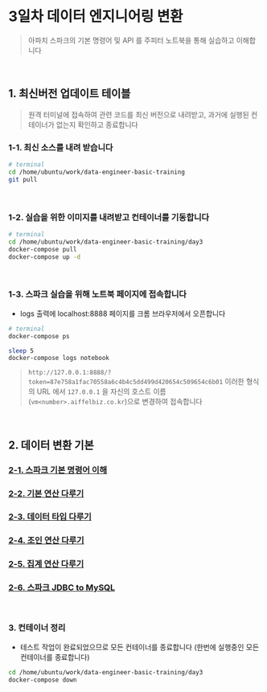 # 3일차 데이터 엔지니어링 변환

> 아파치 스파크의 기본 명령어 및 API 를 주피터 노트북을 통해 실습하고 이해합니다


<br>


## 1. 최신버전 업데이트 테이블

> 원격 터미널에 접속하여 관련 코드를 최신 버전으로 내려받고, 과거에 실행된 컨테이너가 없는지 확인하고 종료합니다

### 1-1. 최신 소스를 내려 받습니다
```bash
# terminal
cd /home/ubuntu/work/data-engineer-basic-training
git pull
```
<br>

### 1-2. 실습을 위한 이미지를 내려받고 컨테이너를 기동합니다
```bash
# terminal
cd /home/ubuntu/work/data-engineer-basic-training/day3
docker-compose pull
docker-compose up -d
```
<br>

### 1-3. 스파크 실습을 위해 노트북 페이지에 접속합니다
* logs 출력에 localhost:8888 페이지를 크롬 브라우저에서 오픈합니다
```bash
# terminal
docker-compose ps

sleep 5
docker-compose logs notebook
```
> `http://127.0.0.1:8888/?token=87e758a1fac70558a6c4b4c5dd499d420654c509654c6b01` 이러한 형식의 URL 에서 `127.0.0.1` 을 자신의 호스트 이름(`vm<number>.aiffelbiz.co.kr`)으로 변경하여 접속합니다
<br>


## 2. 데이터 변환 기본

### [2-1. 스파크 기본 명령어 이해](http://htmlpreview.github.io/?https://github.com/psyoblade/data-engineer-basic-training/blob/master/day3/notebooks/html/lgde-pyspark-tutorial-1.html)
### [2-2. 기본 연산 다루기](http://htmlpreview.github.io/?https://github.com/psyoblade/data-engineer-basic-training/blob/master/day3/notebooks/html/lgde-pyspark-tutorial-2.html)
### [2-3. 데이터 타입 다루기](http://htmlpreview.github.io/?https://github.com/psyoblade/data-engineer-basic-training/blob/master/day3/notebooks/html/lgde-pyspark-tutorial-3.html)
### [2-4. 조인 연산 다루기](http://htmlpreview.github.io/?https://github.com/psyoblade/data-engineer-basic-training/blob/master/day3/notebooks/html/lgde-pyspark-tutorial-4.html)
### [2-5. 집계 연산 다루기](http://htmlpreview.github.io/?https://github.com/psyoblade/data-engineer-basic-training/blob/master/day3/notebooks/html/lgde-pyspark-tutorial-5.html)
### [2-6. 스파크 JDBC to MySQL](http://htmlpreview.github.io/?https://github.com/psyoblade/data-engineer-basic-training/blob/master/day3/notebooks/html/lgde-pyspark-tutorial-6.html)
<br>


### 3. 컨테이너 정리
* 테스트 작업이 완료되었으므로 모든 컨테이너를 종료합니다 (한번에 실행중인 모든 컨테이너를 종료합니다)
```bash
cd /home/ubuntu/work/data-engineer-basic-training/day3
docker-compose down
```
